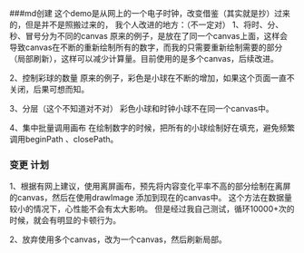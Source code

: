 ###md创建
这个demo是从网上的一个电子时钟，改变借鉴（其实就是抄）过来的，但是并不是照搬过来的，
我个人改进的地方：（不一定对）
1、将时、分、秒、冒号分为不同的canvas
   原来的例子，是放在了同一个canvas上面，这样会导致canvas在不断的重新绘制所有的数字，而我的只需要重新绘制需要的部分（局部刷新），这样可以减少计算量。目前使用的是多个canvas，后续改进。

2、控制彩球的数量
   原来的例子，彩色是小球在不断的增加，如果这个页面一直不关闭，后果可想而知。

3、分层（这个不知道对不对）
   彩色小球和时钟小球不在同一个canvas中。

4、集中批量调用画布
   在绘制数字的时候，把所有的小球绘制好在填充，避免频繁调用beginPath 、closePath。

### 变更 计划
1、根据有网上建议，使用离屏画布，预先将内容变化平率不高的部分绘制在离屏的canvas，然后在使用drawImage 添加到现在的canvas中。
	这个方法在数据量较小的情况下，心性能不会有太大影响。
	但是经过我自己测试，循环10000+次的时候，就会有明显的卡顿行为。

2、放弃使用多个canvas，改为一个canvas，然后刷新局部。 




